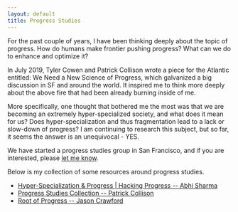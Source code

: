 ```yaml
---
layout: default
title: Progress Studies
---
```


For the past couple of years, I have been thinking deeply about the topic of progress. How do humans make frontier pushing progress? What can we do to enhance and optimize it?
 
In July 2019, Tyler Cowen and Patrick Collison wrote a piece for the Atlantic entitled: We Need a New Science of Progress, which galvanized a big discussion in SF and around the world. It inspired me to think more deeply about the above fire that had been already burning inside of me.

More specifically, one thought that bothered me the most was that we are becoming an extremely hyper-specialized society, and what does it mean for us? Does hyper-specialization and thus fragmentation lead to a lack or slow-down of progress? I am continuing to research this subject, but so far, it seems the answer is an unequivocal - YES. 

We have started a progress studies group in San Francisco, and if you are interested, please [let me know](mailto:abhisharma.b@gmail.com).

Below is my collection of some resources around progress studies. 

* [Hyper-Specialization & Progress | Hacking Progress -- Abhi Sharma](https://youtu.be/6ZiQQ6Lalm0)
* [Progress Studies Collection -- Patrick Collison](https://patrickcollison.com/progress)
* [Root of Progress -- Jason Crawford](https://rootsofprogress.org/)
